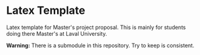 # Latex Template
Latex template for Master's project proposal. This is mainly for students doing there Master's at Laval University.

__Warning:__ There is a submodule in this repository. Try to keep is consistent.
